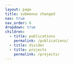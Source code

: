 ```yaml
---
layout: page
title: submenus changed
nav: true
nav_order: 6
dropdown: true
children:
  - title: publications
    permalink: /publications/
  - title: divider
  - title: projects
    permalink: /projects/
---
```

